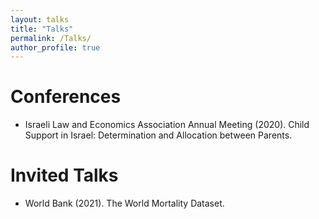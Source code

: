 ```yaml
---
layout: talks
title: "Talks"
permalink: /Talks/
author_profile: true
---
```


Conferences
======


*  Israeli Law and Economics Association Annual Meeting (2020). Child Support in Israel: Determination and Allocation between Parents.

Invited Talks
======

* World Bank (2021). The World Mortality Dataset.
